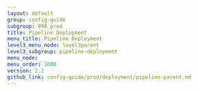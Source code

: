 ```yaml
---
layout: default
group: config-guide
subgroup: 998_prod
title: Pipeline Deployment
menu_title: Pipeline Deployment
level3_menu_node: level3parent
level3_subgroup: pipeline-deployment
menu_node:
menu_order: 1000
version: 2.2
github_link: config-guide/prod/deployment/pipeline-parent.md
---
```


